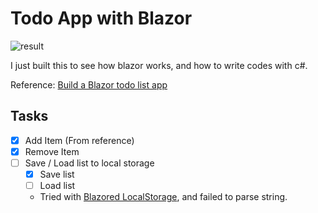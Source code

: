 # Todo App with Blazor

![result](https://blog.kakaocdn.net/dn/HEaKg/btrqysYEM9i/B8cGPHlKAn1VeHBJXmaUoK/img.gif)

I just built this to see how blazor works, and how to write codes with c#.

Reference: [Build a Blazor todo list app](https://docs.microsoft.com/en-us/aspnet/core/tutorials/build-a-blazor-app?view=aspnetcore-6.0&pivots=webassembly)

## Tasks

-   [x] Add Item (From reference)
-   [x] Remove Item
-   [ ] Save / Load list to local storage
    -   [x] Save list
    -   [ ] Load list
    -   Tried with [Blazored LocalStorage](https://github.com/Blazored/LocalStorage), and failed to parse string.
